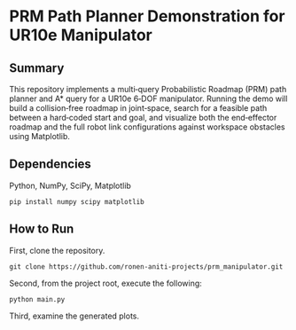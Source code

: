 # PRM Path Planner Demonstration for UR10e Manipulator

## Summary 
This repository implements a multi‑query Probabilistic Roadmap (PRM) path planner and A* query for a UR10e 6‑DOF manipulator. Running the demo will build a collision‑free roadmap in joint‑space, search for a feasible path between a hard‑coded start and goal, and visualize both the end‑effector roadmap and the full robot link configurations against workspace obstacles using Matplotlib.

## Dependencies 
Python, NumPy, SciPy, Matplotlib 

```
pip install numpy scipy matplotlib 
```

## How to Run 

First, clone the repository. 

```
git clone https://github.com/ronen-aniti-projects/prm_manipulator.git
```

Second, from the project root, execute the following:
```
python main.py
```

Third, examine the generated plots.
